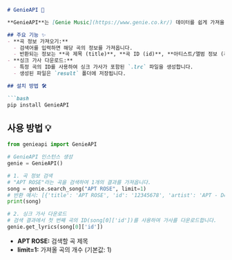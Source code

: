 ```markdown
# GenieAPI 🎵

**GenieAPI**는 [Genie Music](https://www.genie.co.kr/) 데이터를 쉽게 가져올 수 있는 Python API 라이브러리입니다.

## 주요 기능 ✨
- **곡 정보 가져오기:**  
  - 검색어를 입력하면 해당 곡의 정보를 가져옵니다.
  - 반환되는 정보는 **곡 제목 (title)**, **곡 ID (id)**, **아티스트/앨범 정보 (추가 정보)**, **앨범 아트(썸네일) URL** 등을 포함합니다.
- **싱크 가사 다운로드:**  
  - 특정 곡의 ID를 사용하여 싱크 가사가 포함된 `.lrc` 파일을 생성합니다.
  - 생성된 파일은 `result` 폴더에 저장됩니다.

## 설치 방법 🛠️

```bash
pip install GenieAPI
```

## 사용 방법 💡

```python
from genieapi import GenieAPI

# GenieAPI 인스턴스 생성
genie = GenieAPI()

# 1. 곡 정보 검색
# "APT ROSE"라는 곡을 검색하여 1개의 결과를 가져옵니다.
song = genie.search_song("APT ROSE", limit=1)
# 반환 예시: [{'title': 'APT ROSE', 'id': '12345678', 'artist': 'APT - Debut Album', 'thumbnail': 'https://thumbnail.link/...'}]
print(song)

# 2. 싱크 가사 다운로드
# 검색 결과에서 첫 번째 곡의 ID(song[0]['id'])를 사용하여 가사를 다운로드합니다.
genie.get_lyrics(song[0]['id'])
```

- **APT ROSE:** 검색할 곡 제목  
- **limit=1:** 가져올 곡의 개수 (기본값: 1)
```
